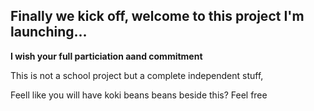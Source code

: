 ## Finally we kick off, welcome to this project I'm launching... 

**I wish your full particiation aand commitment**

  This is not a school project but a complete independent stuff,
  
  Feell like you will have koki beans beans beside this? Feel free
  
